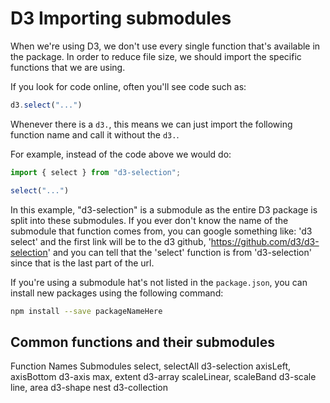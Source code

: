 # D3 Importing submodules

When we're using D3, we don't use every single function that's available in the package. In order to reduce file size, we should import the specific functions that we are using.

If you look for code online, often you'll see code such as:

```js
d3.select("...")
```

Whenever there is a `d3.`, this means we can just import the following function name and call it without the `d3.`.

For example, instead of the code above we would do:
```js
import { select } from "d3-selection";

select("...")
```

In this example, "d3-selection" is a submodule as the entire D3 package is split into these submodules. If you ever don't know the name of the submodule that function comes from, you can google something like: 'd3 select' and the first link will be to the d3 github, 'https://github.com/d3/d3-selection' and you can tell that the 'select' function is from 'd3-selection' since that is the last part of the url.

If you're using a submodule hat's not listed in the `package.json`, you can install new packages using the following command:
```bash
npm install --save packageNameHere
```

## Common functions and their submodules

<SubmodulesTable>
    <thead>
        <tr>
            <th>Function Names</th>
            <th>Submodules</th>
        </tr>
    </thead>
    <tbody>
        <tr>
            <td>select, selectAll</td>
            <td>d3-selection</td>
        </tr>
        <tr>
            <td>axisLeft, axisBottom</td>
            <td>d3-axis</td>
        </tr>
        <tr>
            <td>max, extent</td>
            <td>d3-array</td>
        </tr>
        <tr>
            <td>scaleLinear, scaleBand</td>
            <td>d3-scale</td>
        </tr>
        <tr>
            <td>line, area</td>
            <td>d3-shape</td>
        </tr>
        <tr>
            <td>nest</td>
            <td>d3-collection</td>
        </tr>
    </tbody>
</SubmodulesTable>